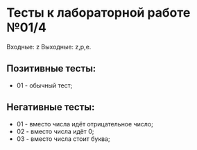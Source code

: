 ﻿# Тесты к лабораторной работе №01/4

Входные: z
Выходные: z,p,e.

## Позитивные тесты:
- 01 - обычный тест;

## Негативные тесты:
- 01 - вместо числа идёт отрицательное число;
- 02 - вместо числа идёт 0;
- 03 - вместо числа стоит буква;